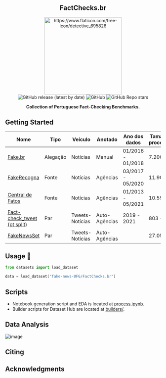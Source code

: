 <br />
<div align="center">
    <h2 align="center">FactChecks.br</h2>
    <img src="https://github-production-user-asset-6210df.s3.amazonaws.com/28462295/262658173-2c1c5913-62ad-4ad3-945e-6574f5240d60.png" alt="https://www.flaticon.com/free-icon/detective_695826" width="250">
    <br />
  <img alt="GitHub release (latest by date)" src="https://img.shields.io/github/v/release/fake-news-UFG/FactChecks.br">
  <img alt="GitHub" src="https://img.shields.io/github/license/fake-news-UFG/FactChecks.br">
  <img alt="GitHub Repo stars" src="https://img.shields.io/github/stars/fake-news-UFG/FactChecks.br?style=social">
  <p align="center">
  <b>
    Collection of Portuguese Fact-Checking Benchmarks.
  </b>
  </p>
</div>

## Getting Started

| Nome | Tipo | Veículo | Anotado | Ano dos dados | Tamanho pós-processamento |
| --- | --- | --- | --- | --- | --- |
| [Fake.br](https://sites.icmc.usp.br/taspardo/PROPOR2018-MonteiroEtAl.pdf) | Alegação | Notícias | Manual | 01/2016 - 01/2018 | 7.200 |
| [FakeRecogna](https://dl.acm.org/doi/10.1145/3428658.3430965) | Fonte | Notícias | Agências | 03/2017  - 05/2020 | 11.902 |
| [Central de Fatos](https://sol.sbc.org.br/index.php/dsw/article/view/17421/17257) | Fonte | Notícias | Agências | 01/2013 - 05/2021 | 10.551 |
| [Fact-check_tweet (pt split)](https://ceur-ws.org/Vol-3199/) | Par | Tweets-Notícias | Auto-Agências | 2019 - 2021 | 803 - 803 |
| [FakeNewsSet](https://dl.acm.org/doi/10.1145/3428658.3430965) | Par | Tweets-Notícias | Auto-Agências |  | 27.059 - 600 |

## Usage 🤗

```python
from datasets import load_dataset

data = load_dataset("fake-news-UFG/FactChecks.br")
```

## Scripts

- Notebook generation script and EDA is located at [process.ipynb](process.ipynb).
- Builder scripts for Dataset Hub are located at [builders/](builders/).

## Data Analysis
![image](https://github.com/fake-news-UFG/FactChecks.br/assets/28462295/d3dc1ed5-aae9-488c-9564-adfa460554c0)


## Citing

## Acknowledgments

